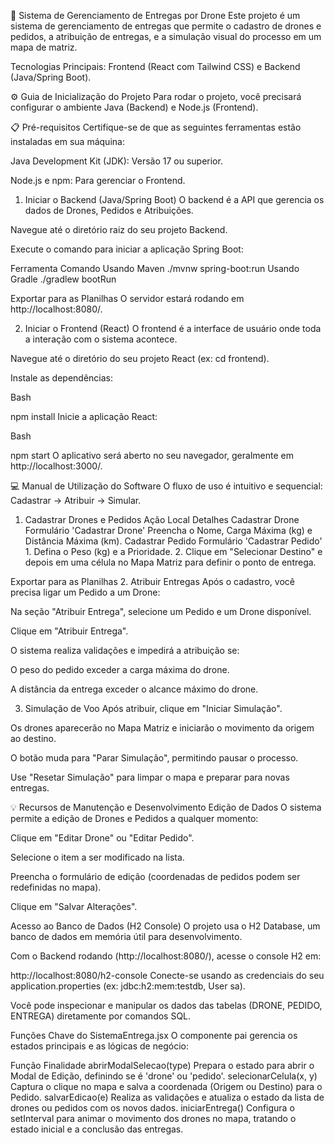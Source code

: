🚀 Sistema de Gerenciamento de Entregas por Drone
Este projeto é um sistema de gerenciamento de entregas que permite o cadastro de drones e pedidos, a atribuição de entregas, e a simulação visual do processo em um mapa de matriz.

Tecnologias Principais: Frontend (React com Tailwind CSS) e Backend (Java/Spring Boot).

⚙️ Guia de Inicialização do Projeto
Para rodar o projeto, você precisará configurar o ambiente Java (Backend) e Node.js (Frontend).

📋 Pré-requisitos
Certifique-se de que as seguintes ferramentas estão instaladas em sua máquina:

Java Development Kit (JDK): Versão 17 ou superior.

Node.js e npm: Para gerenciar o Frontend.

1. Iniciar o Backend (Java/Spring Boot)
O backend é a API que gerencia os dados de Drones, Pedidos e Atribuições.

Navegue até o diretório raiz do seu projeto Backend.

Execute o comando para iniciar a aplicação Spring Boot:

Ferramenta	Comando
Usando Maven	./mvnw spring-boot:run
Usando Gradle	./gradlew bootRun

Exportar para as Planilhas
O servidor estará rodando em http://localhost:8080/.

2. Iniciar o Frontend (React)
O frontend é a interface de usuário onde toda a interação com o sistema acontece.

Navegue até o diretório do seu projeto React (ex: cd frontend).

Instale as dependências:

Bash

npm install
Inicie a aplicação React:

Bash

npm start
O aplicativo será aberto no seu navegador, geralmente em http://localhost:3000/.

💻 Manual de Utilização do Software
O fluxo de uso é intuitivo e sequencial: Cadastrar → Atribuir → Simular.

1. Cadastrar Drones e Pedidos
Ação	Local	Detalhes
Cadastrar Drone	Formulário 'Cadastrar Drone'	Preencha o Nome, Carga Máxima (kg) e Distância Máxima (km).
Cadastrar Pedido	Formulário 'Cadastrar Pedido'	1. Defina o Peso (kg) e a Prioridade. 2. Clique em "Selecionar Destino" e depois em uma célula no Mapa Matriz para definir o ponto de entrega.

Exportar para as Planilhas
2. Atribuir Entregas
Após o cadastro, você precisa ligar um Pedido a um Drone:

Na seção "Atribuir Entrega", selecione um Pedido e um Drone disponível.

Clique em "Atribuir Entrega".

O sistema realiza validações e impedirá a atribuição se:

O peso do pedido exceder a carga máxima do drone.

A distância da entrega exceder o alcance máximo do drone.

3. Simulação de Voo
Após atribuir, clique em "Iniciar Simulação".

Os drones aparecerão no Mapa Matriz e iniciarão o movimento da origem ao destino.

O botão muda para "Parar Simulação", permitindo pausar o processo.

Use "Resetar Simulação" para limpar o mapa e preparar para novas entregas.

💡 Recursos de Manutenção e Desenvolvimento
Edição de Dados
O sistema permite a edição de Drones e Pedidos a qualquer momento:

Clique em "Editar Drone" ou "Editar Pedido".

Selecione o item a ser modificado na lista.

Preencha o formulário de edição (coordenadas de pedidos podem ser redefinidas no mapa).

Clique em "Salvar Alterações".

Acesso ao Banco de Dados (H2 Console)
O projeto usa o H2 Database, um banco de dados em memória útil para desenvolvimento.

Com o Backend rodando (http://localhost:8080/), acesse o console H2 em:

http://localhost:8080/h2-console
Conecte-se usando as credenciais do seu application.properties (ex: jdbc:h2:mem:testdb, User sa).

Você pode inspecionar e manipular os dados das tabelas (DRONE, PEDIDO, ENTREGA) diretamente por comandos SQL.

Funções Chave do SistemaEntrega.jsx
O componente pai gerencia os estados principais e as lógicas de negócio:

Função	Finalidade
abrirModalSelecao(type)	Prepara o estado para abrir o Modal de Edição, definindo se é 'drone' ou 'pedido'.
selecionarCelula(x, y)	Captura o clique no mapa e salva a coordenada (Origem ou Destino) para o Pedido.
salvarEdicao(e)	Realiza as validações e atualiza o estado da lista de drones ou pedidos com os novos dados.
iniciarEntrega()	Configura o setInterval para animar o movimento dos drones no mapa, tratando o estado inicial e a conclusão das entregas.

